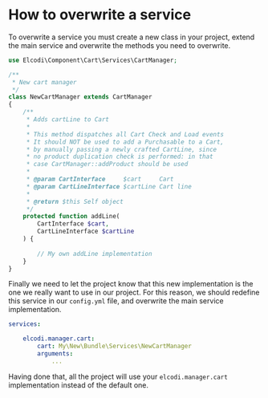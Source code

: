 How to overwrite a service
==========================

To overwrite a service you must create a new class in your project, extend the 
main service and overwrite the methods you need to overwrite.

``` php
use Elcodi\Component\Cart\Services\CartManager;

/**
 * New cart manager
 */
class NewCartManager extends CartManager
{
    /**
     * Adds cartLine to Cart
     *
     * This method dispatches all Cart Check and Load events
     * It should NOT be used to add a Purchasable to a Cart,
     * by manually passing a newly crafted CartLine, since
     * no product duplication check is performed: in that
     * case CartManager::addProduct should be used
     *
     * @param CartInterface     $cart     Cart
     * @param CartLineInterface $cartLine Cart line
     *
     * @return $this Self object
     */
    protected function addLine(
        CartInterface $cart,
        CartLineInterface $cartLine
    ) {
    
        // My own addLine implementation
    }
}
```

Finally we need to let the project know that this new implementation is the one
we really want to use in our project. For this reason, we should redefine this
service in our `config.yml` file, and overwrite the main service implementation.

``` yaml
services:

    elcodi.manager.cart:
        cart: My\New\Bundle\Services\NewCartManager
        arguments:
            ...
```

Having done that, all the project will use your `elcodi.manager.cart` implementation 
instead of the default one.